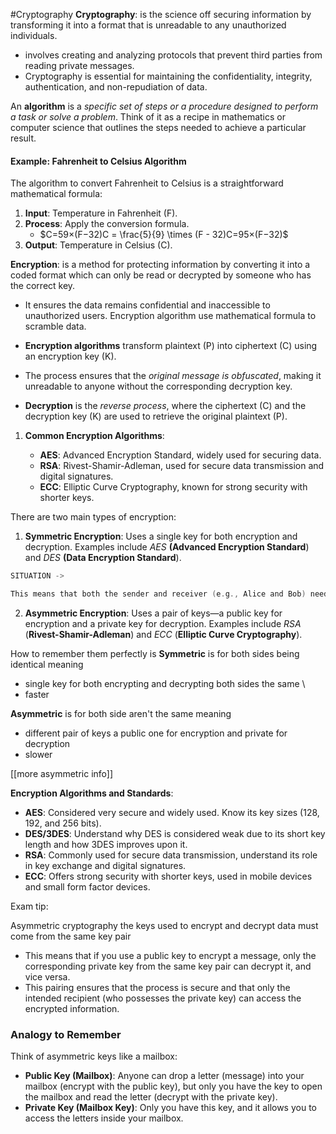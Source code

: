 
#Cryptography
**Cryptography**: is the science off securing information by transforming it into a format that is unreadable to any unauthorized individuals. 

- involves creating and analyzing protocols that prevent third parties from reading private messages. 
- Cryptography is essential for maintaining the confidentiality, integrity, authentication, and non-repudiation of data.

An **algorithm** is a *specific set of steps or a procedure designed to perform a task or solve a problem*. Think of it as a recipe in mathematics or computer science that outlines the steps needed to achieve a particular result.

#### Example: Fahrenheit to Celsius Algorithm

The algorithm to convert Fahrenheit to Celsius is a straightforward mathematical formula:

1. **Input**: Temperature in Fahrenheit (F).
2. **Process**: Apply the conversion formula.
    - $C=59×(F−32)C = \frac{5}{9} \times (F - 32)C=95​×(F−32)$
3. **Output**: Temperature in Celsius (C).


**Encryption**:  is a method for protecting information by converting it into a coded format which can only be read or decrypted by someone who has the correct key. 

- It ensures the data remains confidential and inaccessible to unauthorized users. Encryption algorithm use mathematical formula to scramble data.  

- **Encryption algorithms** transform plaintext (P) into ciphertext (C) using an encryption key (K). 
- The process ensures that the *original message is obfuscated*, making it unreadable to anyone without the corresponding decryption key. 
- **Decryption** is the *reverse process*, where the ciphertext (C) and the decryption key (K) are used to retrieve the original plaintext (P).

1. **Common Encryption Algorithms**:
    
    - **AES**: Advanced Encryption Standard, widely used for securing data.
    - **RSA**: Rivest-Shamir-Adleman, used for secure data transmission and digital signatures.
    - **ECC**: Elliptic Curve Cryptography, known for strong security with shorter keys.

There are two main types of encryption:

1. **Symmetric Encryption**: Uses a single key for both encryption and decryption. Examples include *AES* **(Advanced Encryption Standard**) and *DES* **(Data Encryption Standard**).

```C
SITUATION ->

This means that both the sender and receiver (e.g., Alice and Bob) need to have the same key to communicate securely. The challenge arises when a third person (e.g., Charlie) wants to communicate with either Alice or Bob, as they would need separate keys to maintain secure communication. This can lead to a cumbersome key management problem, especially as the number of participants increases.
```

2. **Asymmetric Encryption**: Uses a pair of keys—a public key for encryption and a private key for decryption. Examples include *RSA* (**Rivest-Shamir-Adleman**) and *ECC* (**Elliptic Curve Cryptography**).

How to remember them perfectly is **Symmetric** is for both sides being identical meaning 


- single key  for both encrypting and decrypting both sides the same \
- faster

**Asymmetric** is for both side aren't the same meaning 

- different pair of keys a public one for encryption and private for decryption
- slower

[[more asymmetric info]]

**Encryption Algorithms and Standards**:

- **AES**: Considered very secure and widely used. Know its key sizes (128, 192, and 256 bits).
- **DES/3DES**: Understand why DES is considered weak due to its short key length and how 3DES improves upon it.
- **RSA**: Commonly used for secure data transmission, understand its role in key exchange and digital signatures.
- **ECC**: Offers strong security with shorter keys, used in mobile devices and small form factor devices.

Exam tip: 

Asymmetric cryptography the keys used to encrypt and decrypt data must come from the same key pair 

- This means that if you use a public key to encrypt a message, only the corresponding private key from the same key pair can decrypt it, and vice versa. 
- This pairing ensures that the process is secure and that only the intended recipient (who possesses the private key) can access the encrypted information.

### Analogy to Remember

Think of asymmetric keys like a mailbox:

- **Public Key (Mailbox)**: Anyone can drop a letter (message) into your mailbox (encrypt with the public key), but only you have the key to open the mailbox and read the letter (decrypt with the private key).
- **Private Key (Mailbox Key)**: Only you have this key, and it allows you to access the letters inside your mailbox.
